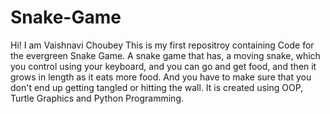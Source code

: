 # Snake-Game
Hi! I am Vaishnavi Choubey
This is my first repositroy containing Code for the evergreen Snake Game. 
A snake game that has, a moving snake, which you control using your keyboard, and you can go and get food, and then it grows in length as it eats more food.
And you have to make sure that you don't end up getting tangled or hitting the wall.
It is created using OOP, Turtle Graphics and Python Programming.

